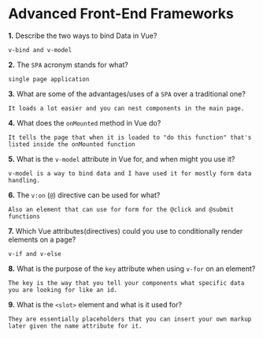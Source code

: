 # Advanced Front-End Frameworks


**1.** Describe the two ways to bind Data in Vue?
<!-- enter you answer in the space below -->
```
v-bind and v-model
```

**2.** The `SPA` acronym stands for what?
<!-- enter you answer in the space below -->
```
single page application
```
**3.** What are some of the advantages/uses of a `SPA` over a traditional one?
<!-- enter you answer in the space below -->
```
It loads a lot easier and you can nest components in the main page.
```
**4.** What does the `onMounted` method in Vue do?
<!-- enter you answer in the space below -->
```
It tells the page that when it is loaded to "do this function" that's listed inside the onMounted function
```
**5.** What is the `v-model` attribute in Vue for, and when might you use it?
<!-- enter you answer in the space below -->
```
v-model is a way to bind data and I have used it for mostly form data handling.
```
**6.** The `v:on` (`@`) directive can be used for what?
<!-- enter you answer in the space below -->
```
Also an element that can use for form for the @click and @submit functions
```
**7.** Which Vue attributes(directives) could you use to conditionally render elements on a page?
<!-- enter you answer in the space below -->
```
v-if and v-else
```
**8.** What is the purpose of the `key` attribute when using `v-for` on an element?
<!-- enter you answer in the space below -->
```
The key is the way that you tell your components what specific data you are looking for like an id.
```
**9.** What is the `<slot>` element and what is it used for?
<!-- enter you answer in the space below -->
```
They are essentially placeholders that you can insert your own markup later given the name attribute for it.
```